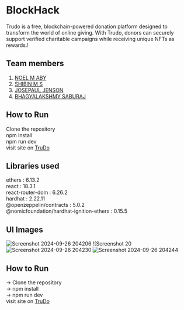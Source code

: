 # BlockHack
Trudo is a free, blockchain-powered donation platform designed to transform the world of online giving. With Trudo, donors can securely support verified charitable campaigns while receiving unique NFTs as rewards.!

## Team members
1. <a href="https://github.com/noelmaby" >NOEL M ABY</a> <br>
2. <a href="https://github.com/shibukuttan4" >SHIBIN M S</a>
3. <a href="https://github.com/Im-Josepaul" >JOSEPAUL JENSON</a>
4. <a href="https://github.com/Bhagya0529" >BHAGYALAKSHMY SABURAJ</a>

## How to Run
Clone the repository <br>
npm install <br>
npm run dev <br>
visit site on <a href="https://metamask-connect-five.vercel.app" >TruDo</a>

## Libraries used
ethers                                    : 6.13.2 <br>
react                                     : 18.3.1 <br>
react-router-dom                          : 6.26.2 <br>
hardhat                                   : 2.22.11 <br>
@openzeppelin/contracts                   : 5.0.2 <br>
@nomicfoundation/hardhat-ignition-ethers  : 0.15.5 <br>

## UI Images 
![Screenshot 2024-09-26 204206](https://github.com/user-attachments/assets/3d9c4c6b-5c9c-430d-81a8-0264e4ae663f)
![Screenshot 20![Screenshot 2024-09-26 204230](https://github.com/user-attachments/assets/725c0f05-a81e-42ac-b93b-1ec7d7ee715a)
![Screenshot 2024-09-26 204244](https://github.com/user-attachments/assets/e4beadd0-18ed-43d7-bc46-ca8a5be8aa3f)




## How to Run
-> Clone the repository <br>
-> npm install <br>
-> npm run dev <br>
visit site on <a href="https://metamask-connect-five.vercel.app" >TruDo</a>
